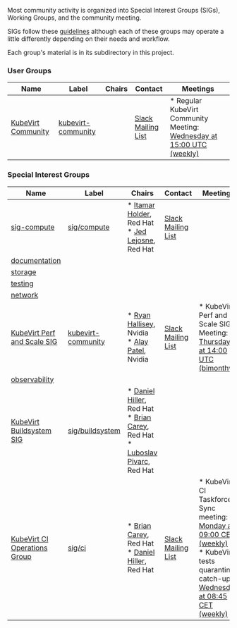
<!---
This is an autogenerated file!

Please do not edit this file directly, but instead make changes to the
sigs.yaml file in the project root.

To understand how this file is generated, see github.com/kubevirt/community/tree/main/generator/cmd/sigs/README.md
--->

Most community activity is organized into Special Interest Groups (SIGs),
Working Groups, and the community meeting.

SIGs follow these [guidelines](GOVERNANCE.md) although each of these groups may operate a little differently
depending on their needs and workflow.

Each group's material is in its subdirectory in this project.


### User Groups

| Name | Label | Chairs | Contact | Meetings |
|------|-------|--------|---------|----------|
|[KubeVirt Community](kubevirt-community/charter.md) |[kubevirt-community](https://github.com/kubevirt/kubevirt/labels/kubevirt-community)| |[Slack](virtualization)<br/> [Mailing List](https://groups.google.com/forum/#!forum/kubevirt-dev) |* Regular KubeVirt Community Meeting: [ Wednesday at 15:00 UTC (weekly) ](https://zoom.us/j/92221936273)<br/>  |




### Special Interest Groups

| Name | Label | Chairs | Contact | Meetings |
|------|-------|--------|---------|----------|
|[sig-compute](sig-compute/charter.md) |[sig/compute](https://github.com/kubevirt/kubevirt/labels/sig/compute)|* [Itamar Holder](https://github.com/iholder101), Red Hat<br/>* [Jed Lejosne](https://github.com/jean-edouard), Red Hat<br/> |[Slack](kubevirt-dev)<br/> [Mailing List](https://groups.google.com/forum/#!forum/kubevirt-dev) | |
|[documentation](sig-documentation/charter.md) |[](https://github.com/kubevirt/kubevirt/labels/)| | | |
|[storage](sig-storage/charter.md) |[](https://github.com/kubevirt/kubevirt/labels/)| | | |
|[testing](sig-testing/charter.md) |[](https://github.com/kubevirt/kubevirt/labels/)| | | |
|[network](sig-network/charter.md) |[](https://github.com/kubevirt/kubevirt/labels/)| | | |
|[KubeVirt Perf and Scale SIG](sig-scale/charter.md) |[kubevirt-community](https://github.com/kubevirt/kubevirt/labels/kubevirt-community)|* [Ryan Hallisey](https://github.com/rthallisey), Nvidia<br/>* [Alay Patel](https://github.com/alaypatel07), Nvidia<br/> |[Slack](kubevirt-dev)<br/> [Mailing List](https://groups.google.com/forum/#!forum/kubevirt-dev) |* KubeVirt Perf and Scale SIG Meeting: [ Thursday at 14:00 UTC (bimonthy) ](https://zoom.us/j/3205945033)<br/>  |
|[observability](sig-observability/charter.md) |[](https://github.com/kubevirt/kubevirt/labels/)| | | |
|[KubeVirt Buildsystem SIG](sig-buildsystem/charter.md) |[sig/buildsystem](https://github.com/kubevirt/kubevirt/labels/sig/buildsystem)|* [Daniel Hiller](https://github.com/dhiller), Red Hat<br/>* [Brian Carey](https://github.com/brianmcarey), Red Hat<br/>* [Luboslav Pivarc](https://github.com/xpivarc), Red Hat<br/> | | |
|[KubeVirt CI Operations Group](sig-ci/charter.md) |[sig/ci](https://github.com/kubevirt/kubevirt/labels/sig/ci)|* [Brian Carey](https://github.com/brianmcarey), Red Hat<br/>* [Daniel Hiller](https://github.com/dhiller), Red Hat<br/> |[Slack](kubevirt-dev)<br/> [Mailing List](https://groups.google.com/forum/#!forum/kubevirt-dev) |* KubeVirt CI Taskforce Sync meeting: [ Monday at 09:00 CET (weekly) ](https://zoom.us/j/96583958896)<br/> * KubeVirt tests quarantine catch-up: [ Wednesday at 08:45 CET (weekly) ](https://zoom.us/j/94552009485)<br/>  |




